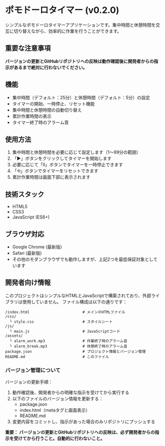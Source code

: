 # ポモドーロタイマー (v0.2.0)

シンプルなポモドーロタイマーアプリケーションです。集中時間と休憩時間を交互に切り替えながら、効率的に作業を行うことができます。

## 重要な注意事項

**バージョンの更新とGitHubリポジトリへの反映は動作確認後に開発者からの指示があるまで絶対に行わないでください。**

## 機能

- 集中時間（デフォルト：25分）と休憩時間（デフォルト：5分）の設定
- タイマーの開始、一時停止、リセット機能
- 集中時間と休憩時間の自動切り替え
- 累計作業時間の表示
- タイマー終了時のアラーム音

## 使用方法

1. 集中時間と休憩時間を必要に応じて設定します（1〜99分の範囲）
2. 「▶」ボタンをクリックしてタイマーを開始します
3. 必要に応じて「Ⅱ」ボタンでタイマーを一時停止できます
4. 「⟲」ボタンでタイマーをリセットできます
5. 累計作業時間は画面下部に表示されます

## 技術スタック

- HTML5
- CSS3
- JavaScript (ES6+)

## ブラウザ対応

- Google Chrome (最新版)
- Safari (最新版)
- その他のモダンブラウザでも動作しますが、上記2つを最低保証対象としています

## 開発者向け情報

このプロジェクトはシンプルなHTMLとJavaScriptで構築されており、外部ライブラリは使用していません。
ファイル構成は以下の通りです：

```
/index.html                        # メインのHTMLファイル
/css/
  └ style.css                      # スタイルシート
/js/
  └ main.js                        # JavaScriptコード
/assets/
  └ alarm_work.mp3                 # 作業終了時のアラーム音
  └ alarm_break.mp3                # 休憩終了時のアラーム音
package.json                       # プロジェクト情報とバージョン管理
README.md                          # このファイル
```

### バージョン管理について

バージョンの更新手順：

1. 動作確認後、開発者からの明確な指示を受けてから実行する
2. 以下のファイルのバージョン情報を更新する：
   - package.json
   - index.html（metaタグと画面表示）
   - README.md
3. 変更内容をコミットし、指示があった場合のみリポジトリにプッシュする

**重要： バージョンの更新とGitHubリポジトリへの反映は、必ず開発者からの指示を受けてから行うこと。自動的に行わないこと。**
